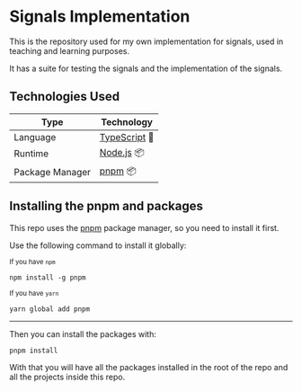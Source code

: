 # Signals Implementation

This is the repository used for my own implementation for signals, used in teaching and learning purposes.

It has a suite for testing the signals and the implementation of the signals.

## Technologies Used

| Type            | Technology                                       |
| --------------- | ------------------------------------------------ |
| Language        | [TypeScript](https://www.typescriptlang.org/) 🦕 |
| Runtime         | [Node.js](https://nodejs.org/en/) 📦             |
| Package Manager | [pnpm](https://pnpm.io) 📦                       |

## Installing the pnpm and packages

This repo uses the [pnpm](https://pnpm.io) package manager, so you need to install it first.

Use the following command to install it globally:

<small>If you have `npm`</small>

```console
npm install -g pnpm
```

<small>If you have `yarn`</small>

```console
yarn global add pnpm
```

---

Then you can install the packages with:

```console
pnpm install
```

With that you will have all the packages installed in the root of the repo and all the projects inside this repo.
